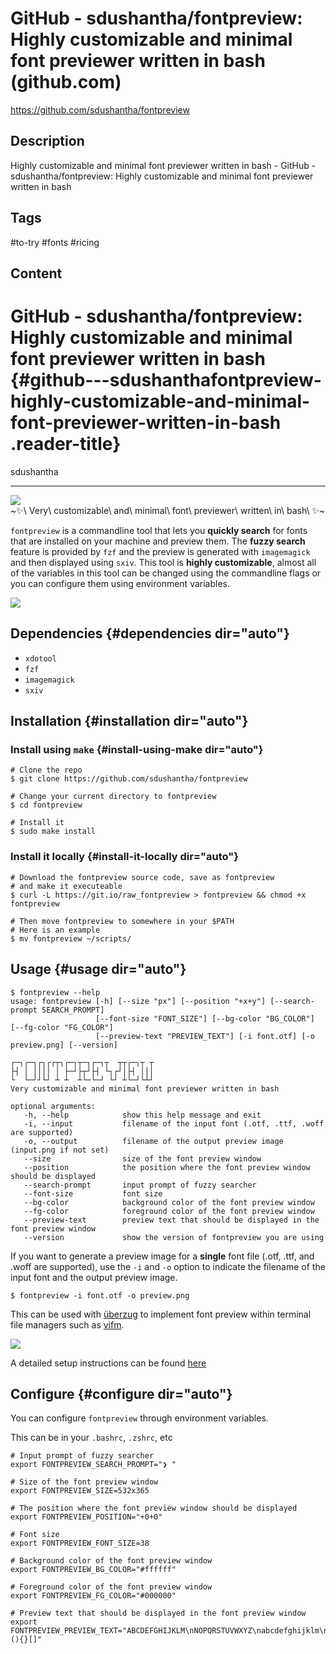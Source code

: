 # GitHub - sdushantha/fontpreview: Highly customizable and minimal font previewer written in bash (github.com)

<https://github.com/sdushantha/fontpreview>

## Description

Highly customizable and minimal font previewer written in bash - GitHub - sdushantha/fontpreview: Highly customizable and minimal font previewer written in bash

## Tags

#to-try #fonts #ricing

## Content

GitHub - sdushantha/fontpreview: Highly customizable and minimal font previewer written in bash {#github---sdushanthafontpreview-highly-customizable-and-minimal-font-previewer-written-in-bash .reader-title}
===============================================================================================

sdushantha

------------------------------------------------------------------------

[![](https://github.com/sdushantha/fontpreview/raw/master/extra/logo.png)](https://github.com/sdushantha/fontpreview/blob/master/extra/logo.png)\
~✨\ Very\ customizable\ and\ minimal\ font\ previewer\ written\ in\ bash\ ✨~

`fontpreview` is a commandline tool that lets you **quickly search** for fonts
that are installed on your machine and preview them. The **fuzzy search** feature
is provided by `fzf` and the preview is generated with `imagemagick` and then
displayed using `sxiv`. This tool is **highly customizable**, almost all of the
variables in this tool can be changed using the commandline flags or you can
configure them using environment variables.

[![](https://github.com/sdushantha/fontpreview/raw/master/extra/demo.gif)](https://github.com/sdushantha/fontpreview/blob/master/extra/demo.gif)

Dependencies {#dependencies dir="auto"}
------------

-   `xdotool`
-   `fzf`
-   `imagemagick`
-   `sxiv`

Installation {#installation dir="auto"}
------------

### Install using `make` {#install-using-make dir="auto"}

    # Clone the repo
    $ git clone https://github.com/sdushantha/fontpreview

    # Change your current directory to fontpreview
    $ cd fontpreview

    # Install it
    $ sudo make install

### Install it locally {#install-it-locally dir="auto"}

    # Download the fontpreview source code, save as fontpreview
    # and make it executeable
    $ curl -L https://git.io/raw_fontpreview > fontpreview && chmod +x fontpreview

    # Then move fontpreview to somewhere in your $PATH
    # Here is an example
    $ mv fontpreview ~/scripts/

Usage {#usage dir="auto"}
-----

    $ fontpreview --help
    usage: fontpreview [-h] [--size "px"] [--position "+x+y"] [--search-prompt SEARCH_PROMPT]
                       [--font-size "FONT_SIZE"] [--bg-color "BG_COLOR"] [--fg-color "FG_COLOR"]
                       [--preview-text "PREVIEW_TEXT"] [-i font.otf] [-o preview.png] [--version]

    ┌─┐┌─┐┌┐┌┌┬┐┌─┐┬─┐┌─┐┬  ┬┬┌─┐┬ ┬
    ├┤ │ ││││ │ ├─┘├┬┘├┤ └┐┌┘│├┤ │││
    └  └─┘┘└┘ ┴ ┴  ┴└─└─┘ └┘ ┴└─┘└┴┘
    Very customizable and minimal font previewer written in bash

    optional arguments:
       -h, --help            show this help message and exit
       -i, --input           filename of the input font (.otf, .ttf, .woff are supported)
       -o, --output          filename of the output preview image (input.png if not set)
       --size                size of the font preview window
       --position            the position where the font preview window should be displayed
       --search-prompt       input prompt of fuzzy searcher
       --font-size           font size
       --bg-color            background color of the font preview window
       --fg-color            foreground color of the font preview window
       --preview-text        preview text that should be displayed in the font preview window
       --version             show the version of fontpreview you are using

If you want to generate a preview image for a **single** font file
(.otf, .ttf, and .woff are supported), use the `-i` and `-o` option
to indicate the filename of the input font and the output preview
image.

    $ fontpreview -i font.otf -o preview.png

This can be used with [überzug](https://github.com/seebye/ueberzug)
to implement font preview within terminal file managers such as
[vifm](https://vifm.info/).

[![](https://github.com/sdushantha/fontpreview/raw/master/extra/vifm.png)](https://github.com/sdushantha/fontpreview/blob/master/extra/vifm.png)

A detailed setup instructions can be found [here](https://krasjet.com/scribbles/font-preview.html)

Configure {#configure dir="auto"}
---------

You can configure `fontpreview` through environment variables.

This can be in your `.bashrc`, `.zshrc`, etc

    # Input prompt of fuzzy searcher
    export FONTPREVIEW_SEARCH_PROMPT="❯ "

    # Size of the font preview window
    export FONTPREVIEW_SIZE=532x365

    # The position where the font preview window should be displayed
    export FONTPREVIEW_POSITION="+0+0"

    # Font size
    export FONTPREVIEW_FONT_SIZE=38

    # Background color of the font preview window
    export FONTPREVIEW_BG_COLOR="#ffffff"

    # Foreground color of the font preview window
    export FONTPREVIEW_FG_COLOR="#000000"

    # Preview text that should be displayed in the font preview window
    export FONTPREVIEW_PREVIEW_TEXT="ABCDEFGHIJKLM\nNOPQRSTUVWXYZ\nabcdefghijklm\nnopqrstuvwxyz\n1234567890\n!@$\%(){}[]"
